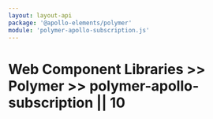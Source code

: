 ```yaml
---
layout: layout-api
package: '@apollo-elements/polymer'
module: 'polymer-apollo-subscription.js'
---
```


# Web Component Libraries >> Polymer >> polymer-apollo-subscription || 10
